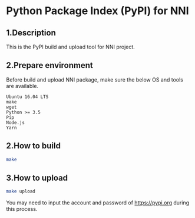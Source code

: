 Python Package Index (PyPI) for NNI
===

## 1.Description
This is the PyPI build and upload tool for NNI project.

## 2.Prepare environment
Before build and upload NNI package, make sure the below OS and tools are available.
```
Ubuntu 16.04 LTS
make
wget
Python >= 3.5
Pip
Node.js
Yarn
```

## 2.How to build
```bash
make
```

## 3.How to upload
```bash
make upload
```
You may need to input the account and password of https://pypi.org during this process.
